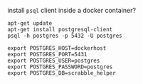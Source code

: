 install `psql` client inside a docker container?

```
apt-get update
apt-get install postgresql-client
psql -h postgres -p 5432 -U postgres
```


```
export POSTGRES_HOST=dockerhost
export POSTGRES_PORT=5431
export POSTGRES_USER=postgres
export POSTGRES_PASSWORD=postgres
export POSTGRES_DB=scrabble_helper
```